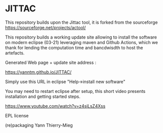 # JITTAC

This repository builds upon the Jittac tool, it is forked from the sourceforge https://sourceforge.net/projects/actool/

This repository builds a working update site allowing to install the software on modern eclipse (03-21) leveraging maven and Github Actions, which we thank for lending the computation time and bancdwisdth to host the artefacts.

Generated Web page + update site address :

https://yanntm.github.io/JITTAC/

Simply use this URL in eclipse "Help->install new software"

You may need to restart eclipse after setup, this short video presents installation and getting started steps.

https://www.youtube.com/watch?v=z4sjLsZ4Xss


EPL license

(re)packaging Yann Thierry-Mieg
